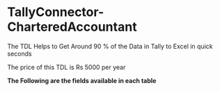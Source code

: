 # TallyConnector-CharteredAccountant
The TDL Helps to Get Around 90 % of the Data in Tally to Excel in quick seconds

The price of this TDL is Rs 5000 per year

**The Following are the fields available in each table**



